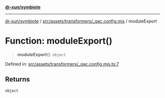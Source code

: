 [**@-xun/symbiote**](../../../../../README.md)

***

[@-xun/symbiote](../../../../../README.md) / [src/assets/transformers/\_gac.config.mjs](../README.md) / moduleExport

# Function: moduleExport()

> **moduleExport**(): `object`

Defined in: [src/assets/transformers/\_gac.config.mjs.ts:7](https://github.com/Xunnamius/symbiote/blob/c3eb624b24481297d928007f103c9d2138e49cb7/src/assets/transformers/_gac.config.mjs.ts#L7)

## Returns

`object`
